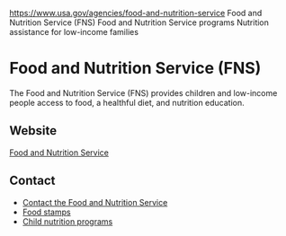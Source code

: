 

https://www.usa.gov/agencies/food-and-nutrition-service
Food and Nutrition Service (FNS)
Food and Nutrition Service programs
Nutrition assistance for low-income families

# Food and Nutrition Service (FNS)

The Food and Nutrition Service (FNS) provides children and low-income people access to food, a healthful diet, and nutrition education.

## Website

[Food and Nutrition Service](https://www.fns.usda.gov/)

## Contact

* [Contact the Food and Nutrition Service](https://www.fns.usda.gov/contact-us)  
* [Food stamps](https://www.fns.usda.gov/snap/supplemental-nutrition-assistance-program)  
* [Child nutrition programs](https://www.fns.usda.gov/program/assistance-children-kindergarten-12th-grade)
